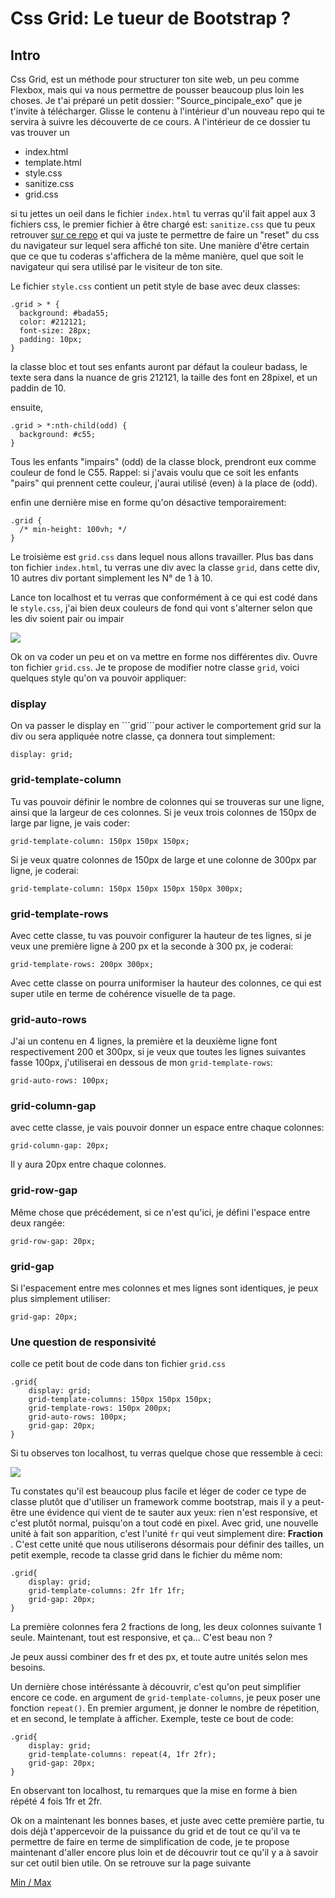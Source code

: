 <h1>Css Grid: Le tueur de Bootstrap ? </h1>
<h2>Intro</h2>
Css Grid, est un méthode pour structurer ton site web, un peu comme Flexbox, mais qui va nous permettre de pousser beaucoup plus loin les choses.
Je t'ai préparé un petit dossier: "Source_pincipale_exo" que je t'invite à télécharger. Glisse le contenu à l'intérieur d'un nouveau repo qui te servira à suivre les découverte de ce cours.
A l'intérieur de ce dossier tu vas trouver un 
<ul>
<li>index.html</li>
<li>template.html</i>
<li>style.css</li>
<li>sanitize.css</li>
<li>grid.css</li>
</ul>


si tu jettes un oeil dans le fichier ```index.html``` tu verras qu'il fait appel aux 3 fichiers css, le premier fichier à être chargé est:
```sanitize.css``` que tu peux retrouver <a href="https://github.com/csstools/sanitize.css">sur ce repo</a> et qui va juste te permettre de faire un "reset" du css du navigateur sur lequel sera affiché ton site. Une manière d'être certain que ce que tu coderas s'affichera de la même manière, quel que soit le navigateur qui sera utilisé par le visiteur de ton site.

Le fichier ```style.css``` contient un petit style de base avec deux classes:

```
.grid > * {
  background: #bada55;
  color: #212121;
  font-size: 28px;
  padding: 10px;
}
```
la classe bloc et tout ses enfants auront par défaut la couleur badass, le texte sera dans la nuance de gris 212121, la taille des font en 28pixel, et un paddin de 10.

ensuite, 
```
.grid > *:nth-child(odd) {
  background: #c55;
}
```

Tous les enfants "impairs" (odd) de la classe block, prendront eux comme couleur de fond le C55.
Rappel: si j'avais voulu que ce soit les enfants "pairs" qui prennent cette couleur, j'aurai utilisé (even) à la place de (odd).

enfin une dernière mise en forme qu'on désactive temporairement:

```
.grid {
  /* min-height: 100vh; */
}
```

Le troisième est ```grid.css``` dans lequel nous allons travailler.
Plus bas dans ton fichier ```index.html```, tu verras une div avec la classe ```grid```, dans cette div, 10 autres div portant simplement les N° de 1 à 10.

Lance ton localhost et tu verras que conformément à ce qui est codé dans le ```style.css```, j'ai bien deux couleurs de fond qui vont s'alterner selon que les div soient pair ou impair

<img src="https://raw.githubusercontent.com/GuyVil1/Css-Grid---Bootstrap-prends-un-coup-de-vieux/master/Formation/img/grid001.png" />

Ok on va coder un peu et on va mettre en forme nos différentes div. Ouvre ton fichier ```grid.css```. Je te propose de modifier notre classe ```grid```, voici quelques style qu'on va pouvoir appliquer:

<h3>display</h3>
On va passer le display en ```grid```pour activer le comportement grid sur la div ou sera appliquée notre classe, ça donnera tout simplement:

```
display: grid;
```

<h3>grid-template-column</h3>

Tu vas pouvoir définir le nombre de colonnes qui se trouveras sur une ligne, ainsi que la largeur de ces colonnes.
Si je veux trois colonnes de 150px de large par ligne, je vais coder:

```
grid-template-column: 150px 150px 150px;
```

Si je veux quatre colonnes de 150px de large et une colonne de 300px par ligne, je coderai:

```
grid-template-column: 150px 150px 150px 150px 300px;
``` 

<h3>grid-template-rows</h3>

Avec cette classe, tu vas pouvoir configurer la hauteur de tes lignes, si je veux une première ligne à 200 px et la seconde à 300 px, je coderai:

```
grid-template-rows: 200px 300px;
```

Avec cette classe on pourra uniformiser la hauteur des colonnes, ce qui est super utile en terme de cohérence visuelle de ta page.

<h3>grid-auto-rows</h3>

J'ai un contenu en 4 lignes, la première et la deuxième ligne font respectivement 200 et 300px, si je veux que toutes les lignes suivantes fasse 100px, j'utiliserai en dessous de mon ```grid-template-rows```:

```
grid-auto-rows: 100px;
``` 

<h3>grid-column-gap</h3>

avec cette classe, je vais pouvoir donner un espace entre chaque colonnes:

```
grid-column-gap: 20px;
```

Il y aura 20px entre chaque colonnes.

<h3>grid-row-gap</h3>

Même chose que précédement, si ce n'est qu'ici, je défini l'espace entre deux rangée:

```
grid-row-gap: 20px;
```

<h3>grid-gap</h3>

Si l'espacement entre mes colonnes et mes lignes sont identiques, je peux plus simplement utiliser:

```
grid-gap: 20px;
```
<h3>Une question de responsivité</h3>

colle ce petit bout de code dans ton fichier ```grid.css```

```
.grid{
    display: grid;
    grid-template-columns: 150px 150px 150px;
    grid-template-rows: 150px 200px;
    grid-auto-rows: 100px;
    grid-gap: 20px;
}
``` 

Si tu observes ton localhost, tu verras quelque chose que ressemble à ceci:

<img src="https://raw.githubusercontent.com/GuyVil1/Css-Grid---Bootstrap-prends-un-coup-de-vieux/master/Formation/img/grid002.png" />

Tu constates qu'il est beaucoup plus facile et léger de coder ce type de classe plutôt que d'utiliser un framework comme bootstrap, mais il y a peut-être une évidence qui vient de te sauter aux yeux: rien n'est responsive, et c'est plutôt normal, puisqu'on a tout codé en pixel.
Avec grid, une nouvelle unité à fait son apparition, c'est l'unité ```fr``` qui veut simplement dire: <strong> Fraction </strong>. C'est cette unité que nous utiliserons désormais pour définir des tailles, un petit exemple, recode ta classe grid dans le fichier du même nom:

```
.grid{
    display: grid;
    grid-template-columns: 2fr 1fr 1fr;
    grid-gap: 20px;
}
```
La première colonnes fera 2 fractions de long, les deux colonnes suivante 1 seule.
Maintenant, tout est responsive, et ça... C'est beau non ?

Je peux aussi combiner des fr et des px, et toute autre unités selon mes besoins.

Un dernière chose intéréssante à découvrir, c'est qu'on peut simplifier encore ce code. en argument de ```grid-template-columns```, je peux poser une fonction ```repeat()```. En premier argument, je donner le nombre de répetition, et en second, le template à afficher. 
Exemple, teste ce bout de code:

```
.grid{
    display: grid;
    grid-template-columns: repeat(4, 1fr 2fr);
    grid-gap: 20px;
}
```

En observant ton localhost, tu remarques que la mise en forme à bien répété 4 fois 1fr et 2fr.

Ok on a maintenant les bonnes bases, et juste avec cette première partie, tu dois déjà t'appercevoir de la puissance du grid et de tout ce qu'il va te permettre de faire en terme de simplification de code, je te propose maintenant d'aller encore plus loin et de découvrir tout ce qu'il y a à savoir sur cet outil bien utile. 
On se retrouve sur la page suivante

<a href="https://github.com/GuyVil1/Css-Grid---Bootstrap-prends-un-coup-de-vieux/blob/master/Formation/02.minmax.md"> Min / Max </a>
